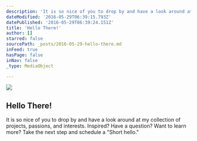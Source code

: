```yaml
---
description: 'It is so nice of you to drop by and have a look around at my collection of projects, passions, and interests. Inspired? Have a question? Want to learn more? Take the next step and schedule a "Short hello."'
dateModified: '2016-05-29T06:39:15.793Z'
datePublished: '2016-05-29T06:39:24.151Z'
title: 'Hello There!'
author: []
starred: false
sourcePath: _posts/2016-05-29-hello-there.md
inFeed: true
hasPage: false
inNav: false
_type: MediaObject

---
```

<article style=""><img src="https://the-grid-user-content.s3-us-west-2.amazonaws.com/3cb3ff2c-c207-4f2c-9040-d335a8761198.jpg" /><h1>Hello There!</h1><p>It is so nice of you to drop by and have a look around at my collection of projects, passions, and interests. Inspired? Have a question? Want to learn more? Take the next step and schedule a "Short hello."</p></article>